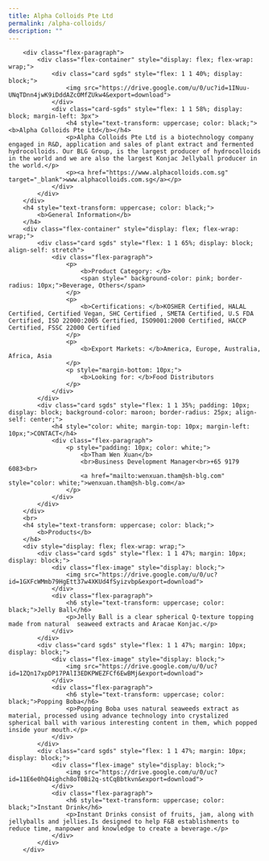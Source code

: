 ```yaml
--- 
title: Alpha Colloids Pte Ltd 
permalink: /alpha-colloids/ 
description: ""
--- 
```

		<div class="flex-paragraph">
			<div class="flex-container" style="display: flex; flex-wrap: wrap;">
				<div class="card sgds" style="flex: 1 1 40%; display: block;">
					<img src="https://drive.google.com/u/0/uc?id=1INuu-UNqTDnn4jwK9iDddAZcOMfZUkw4&export=download">
				</div>
				<div class="card-sgds" style="flex: 1 1 58%; display: block; margin-left: 3px">
					<h4 style="text-transform: uppercase; color: black;"><b>Alpha Colloids Pte Ltd</b></h4>
					<p>Alpha Colloids Pte Ltd is a biotechnology company engaged in R&D, application and sales of plant extract and fermented hydrocolloids. Our BLG Group, is the largest producer of hydrocolloids in the world and we are also the largest Konjac Jellyball producer in the world.</p>
					<p><a href="https://www.alphacolloids.com.sg" target="_blank">www.alphacolloids.com.sg</a></p>
				</div>
			</div>
		</div>
		<h4 style="text-transform: uppercase; color: black;">
			<b>General Information</b>
		</h4>
		<div class="flex-container" style="display: flex; flex-wrap: wrap;">
			<div class="card sgds" style="flex: 1 1 65%; display: block; align-self: stretch">
				<div class="flex-paragraph">
					<p>
						<b>Product Category: </b>
						<span style=" background-color: pink; border-radius: 10px;">Beverage, Others</span>
					</p>
					<p>
						<b>Certifications: </b>KOSHER Certified, HALAL Certified, Certified Vegan, SHC Certified , SMETA Certified, U.S FDA Certified, ISO 22000:2005 Certified, ISO9001:2000 Certified, HACCP Certified, FSSC 22000 Certified
					</p>
					<p>
						<b>Export Markets: </b>America, Europe, Australia, Africa, Asia
					</p>
					<p style="margin-bottom: 10px;">
						<b>Looking for: </b>Food Distributors
					</p>
				</div>
			</div>
			<div class="card sgds" style="flex: 1 1 35%; padding: 10px; display: block; background-color: maroon; border-radius: 25px; align-self: center;">
				<h4 style="color: white; margin-top: 10px; margin-left: 10px;">CONTACT</h4>
				<div class="flex-paragraph">
					<p style="padding: 10px; color: white;">
						<b>Tham Wen Xuan</b>
						<br>Business Development Manager<br>+65 9179 6083<br>
						<a href="mailto:wenxuan.tham@sh-blg.com" style="color: white;">wenxuan.tham@sh-blg.com</a>
					</p>
				</div>
			</div>
		</div>
		<br>
		<h4 style="text-transform: uppercase; color: black;">
			<b>Products</b>
		</h4>
		<div style="display: flex; flex-wrap: wrap;">
			<div class="card sgds" style="flex: 1 1 47%; margin: 10px; display: block;">
				<div class="flex-image" style="display: block;">
					<img src="https://drive.google.com/u/0/uc?id=1GXFcWMmb79HgEtt37w4XKUd4fSyizvbp&export=download">
				</div>
				<div class="flex-paragraph">
					<h6 style="text-transform: uppercase; color: black;">Jelly Ball</h6>
					<p>Jelly Ball is a clear spherical Q-texture topping made from natural  seaweed extracts and Aracae Konjac.</p>
				</div>
			</div>
			<div class="card sgds" style="flex: 1 1 47%; margin: 10px; display: block;">
				<div class="flex-image" style="display: block;">
					<img src="https://drive.google.com/u/0/uc?id=1ZQn17xpDP17PAlI3EDKPWEZFCf6EwBMj&export=download">
				</div>
				<div class="flex-paragraph">
					<h6 style="text-transform: uppercase; color: black;">Popping Boba</h6>
					<p>Popping Boba uses natural seaweeds extract as material, processed using advance technology into crystalized spherical ball with various interesting content in them, which popped inside your mouth.</p>
				</div>
			</div>
			<div class="card sgds" style="flex: 1 1 47%; margin: 10px; display: block;">
				<div class="flex-image" style="display: block;">
					<img src="https://drive.google.com/u/0/uc?id=11E6e0hQ4ighch8oT0Bi2q-stCqBbtkvn&export=download">
				</div>
				<div class="flex-paragraph">
					<h6 style="text-transform: uppercase; color: black;">Instant Drink</h6>
					<p>Instant Drinks consist of fruits, jam, along with jellyballs and jellies.Is designed to help F&B establishments to reduce time, manpower and knowledge to create a beverage.</p>
				</div>
			</div>
		</div>